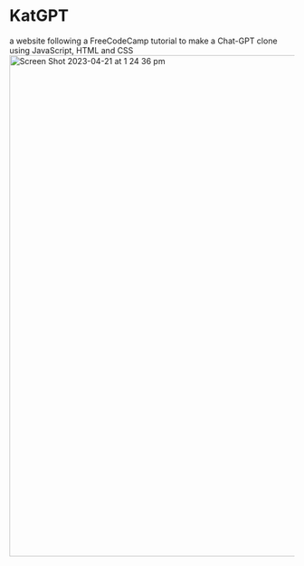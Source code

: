 # KatGPT
a website following a FreeCodeCamp tutorial to make a Chat-GPT clone using JavaScript, HTML and CSS
<img width="887" alt="Screen Shot 2023-04-21 at 1 24 36 pm" src="https://user-images.githubusercontent.com/113362369/233533669-12ed8d7d-6ca9-4ba9-b506-668f338202dd.png">